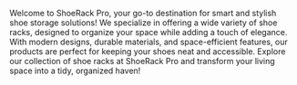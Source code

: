 Welcome to ShoeRack Pro, your go-to destination for smart and stylish shoe storage solutions! We specialize in offering a wide variety of shoe racks, designed to organize your space while adding a touch of elegance. With modern designs, durable materials, and space-efficient features, our products are perfect for keeping your shoes neat and accessible. Explore our collection of shoe racks at ShoeRack Pro and transform your living space into a tidy, organized haven!
